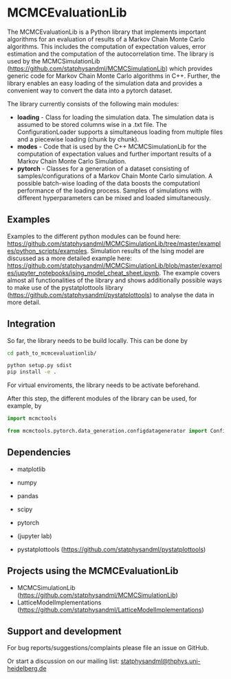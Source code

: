 MCMCEvaluationLib
=================

The MCMCEvaluationLib is a Python library that implements important algorithms for an evaluation of results of a Markov Chain Monte Carlo algorithms. This includes the computation of expectation values, error estimation and the computation of the autocorrelation time. The library is used by the MCMCSimulationLib (https://github.com/statphysandml/MCMCSimulationLib) which provides generic code for Markov Chain Monte Carlo algorithms in C++. Further, the library enables an easy loading of the simulation data and provides a convenient way to convert the data into a pytorch dataset.

The library currently consists of the following main modules:

- **loading** - Class for loading the simulation data. The simulation data is assumed to be stored columns wise in a .txt file. The ConfigurationLoader supports a simultaneous loading from multiple files and a piecewise loading (chunk by chunk).
- **modes** - Code that is used by the C++ MCMCSimulationLib for the computation of expectation values and further important results of a Markov Chain Monte Carlo Simulation.
- **pytorch** - Classes for a generation of a dataset consisting of samples/configurations of a Markov Chain Monte Carlo simulation. A possible batch-wise loading of the data boosts the computationl performance of the loading process. Samples of simulations with different hyperparameters can be mixed and loaded simultaneously.

Examples
--------

Examples to the different python modules can be found here: https://github.com/statphysandml/MCMCSimulationLib/tree/master/examples/python_scripts/examples. Simulation results of the Ising model are discussed as a more detailed example here: https://github.com/statphysandml/MCMCSimulationLib/blob/master/examples/jupyter_notebooks/ising_model_cheat_sheet.ipynb. The example covers almost all functionalities of the library and shows additionally possible ways to make use of the pystatplottools library (https://github.com/statphysandml/pystatplottools) to analyse the data in more detail.

Integration
-----------

So far, the library needs to be build locally. This can be done by

```bash
cd path_to_mcmcevaluationlib/

python setup.py sdist
pip install -e .
```

For virtual enviroments, the library needs to be activate beforehand.

After this step, the different modules of the library can be used, for example, by

```python
import mcmctools

from mcmctools.pytorch.data_generation.configdatagenerator import ConfigDataGenerator
```

Dependencies
------------

- matplotlib
- numpy
- pandas
- scipy
- pytorch
- (jupyter lab)

- pystatplottools (https://github.com/statphysandml/pystatplottools)

Projects using the MCMCEvaluationLib
----------------------------------

- MCMCSimulationLib (https://github.com/statphysandml/MCMCSimulationLib)
- LatticeModelImplementations (https://github.com/statphysandml/LatticeModelImplementations)

Support and development
----------------------

For bug reports/suggestions/complaints please file an issue on GitHub.

Or start a discussion on our mailing list: statphysandml@thphys.uni-heidelberg.de

